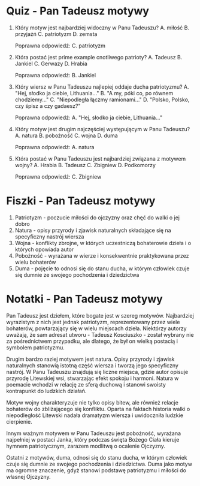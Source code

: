  # Quiz - Pan Tadeusz motywy
1. Który motyw jest najbardziej widoczny w Panu Tadeuszu?
   A. miłość
   B. przyjaźń
   C. patriotyzm
   D. zemsta

   Poprawna odpowiedź: C. patriotyzm

2. Która postać jest prime example cnotliwego patrioty?
   A. Tadeusz
   B. Jankiel
   C. Gerwazy
   D. Hrabia

   Poprawna odpowiedź: B. Jankiel

3. Który wiersz w Panu Tadeuszu najlepiej oddaje ducha patriotyzmu?
   A. "Hej, słodko ja ciebie, Lithuania..."
   B. "A my, póki co, po równem chodziemy..."
   C. "Niepodległa łączmy ramionami..."
   D. "Polsko, Polsko, czy śpisz a czy gadaesz?"

   Poprawna odpowiedź: A. "Hej, słodko ja ciebie, Lithuania..."

4. Który motyw jest drugim najczęściej występującym w Panu Tadeuszu?
   A. natura
   B. pobożność
   C. wojna
   D. duma

   Poprawna odpowiedź: A. natura

5. Która postać w Panu Tadeuszu jest najbardziej związana z motywem wojny?
   A. Hrabia
   B. Tadeusz
   C. Zbigniew
   D. Podkomorzy

   Poprawna odpowiedź: C. Zbigniew

# Fiszki - Pan Tadeusz motywy
1. Patriotyzm - poczucie miłości do ojczyzny oraz chęć do walki o jej dobro
2. Natura - opisy przyrody i zjawisk naturalnych składające się na specyficzny nastrój wiersza
3. Wojna - konflikty zbrojne, w których uczestniczą bohaterowie dzieła i o których opowiada autor
4. Pobożność - wyrażana w wierze i konsekwentnie praktykowana przez wielu bohaterów
5. Duma - pojęcie to odnosi się do stanu ducha, w którym człowiek czuje się dumnie ze swojego pochodzenia i dziedzictwa

# Notatki - Pan Tadeusz motywy
Pan Tadeusz jest dziełem, które bogate jest w szereg motywów. Najbardziej wyrazistym z nich jest jednak patriotyzm, reprezentowany przez wiele bohaterów, powtarzający się w wielu miejscach dzieła. Niektórzy autorzy uważają, że sam adresat utworu - Tadeusz Kosciuszko - został wybrany nie za pośrednictwem przypadku, ale dlatego, że był on wielką postacią i symbolem patriotyzmu.

Drugim bardzo raziej motywem jest natura. Opisy przyrody i zjawisk naturalnych stanowią istotną część wiersza i tworzą jego specyficzny nastrój. W Panu Tadeuszu znajdują się liczne miejsca, gdzie autor opisuje przyrodę Litewskiej wsi, stwarzając efekt spokoju i harmoni. Natura w poemacie wchodzi w relację ze sferą duchową i stanowi swoisty kontrapunkt do ludzkich działań.

Motyw wojny charakteryzuje nie tylko opisy bitew, ale również relacje bohaterów do zbliżającego się konfliktu. Oparta na faktach historia walki o niepodległość Litewski nadała dramatyzm wiersza i uwidoczniła ludzkie cierpienie.

Innym ważnym motywem w Panu Tadeuszu jest pobożność, wyrażana najpełniej w postaci Janka, który podczas święta Bożego Ciała kieruje hymnem patriotycznym, zarazem modlitwą o ocalenie Ojczyzny.

Ostatni z motywów, duma, odnosi się do stanu ducha, w którym człowiek czuje się dumnie ze swojego pochodzenia i dziedzictwa. Duma jako motyw ma ogromne znaczenie, gdyż stanowi podstawę patriotyzmu i miłości do własnej Ojczyzny.